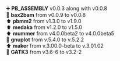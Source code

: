 :heavy_plus_sign: **PB_ASSEMBLY** v0.0.3 along with v0.0.8<br/>
:arrow_down_small: **bax2bam** from v0.0.9 to v0.0.8<br/>
:arrow_up: **pbmm2** from v1.3.0 to v1.9.0<br/>
:arrow_up: **medaka** from v1.2.0 to v1.5.0<br/>
:arrow_up: **mummer** from v4.0.0beta2 to v4.0.0beta5<br/>
:arrow_down_small: **gnuplot** from v.5.4.0 to v.5.2.2<br/>
:arrow_up: **maker** from v.3.00.0-beta to v.3.01.02<br/>
:arrow_down_small: **GATK3** from v3.6-6 to v3.2-2<br/>
